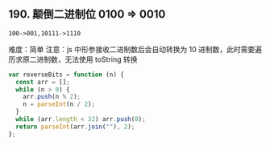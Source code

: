## 190. 颠倒二进制位 0100 => 0010

```
100->001,10111->1110
```

难度：简单
注意：js 中形参接收二进制数后会自动转换为 10 进制数，此时需要遍历求原二进制数，无法使用 toString 转换

```javascript
var reverseBits = function (n) {
  const arr = [];
  while (n > 0) {
    arr.push(n % 2);
    n = parseInt(n / 2);
  }
  while (arr.length < 32) arr.push(0);
  return parseInt(arr.join(""), 2);
};
```
